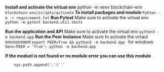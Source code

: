 **Install and activate the virtual env**
python -m venv blockchain-env
```blockchain-env/scripts/activate```
**To install packages and module**
```Pyhton -m -r requirement.txt```
**Run Pytest**
Make sure to activate the virtual env
```python -m pytest backend.util.tests```

**Run the application and API**
Make sure to activate the virtual env
```python3 -m backend.app```
**Run the Peer Instance**
Make sure to activate the virtaul environment
```export PEER=True && python3 -m backend.app ```
for windows
```$env:PEER = 'True'; python -m backend.app```

<!-- subscribe_key='sub-c-4ab2851d-6334-46ca-86f9-157b1c2efd53 -->
<!-- pub-c-68ee9821-af71-4613-90af-39f8c4442ac2 -->

**If the moduel is not found or no module error you can use this module**

```import sys
    sys.path.append('.')```
